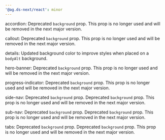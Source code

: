 ```yaml
---
'@ag.ds-next/react': minor
---
```


accordion: Deprecated `background` prop. This prop is no longer used and will be removed in the next major version.

callout: Deprecated `background` prop. This prop is no longer used and will be removed in the next major version.

details: Updated background color to improve styles when placed on a `bodyAlt` background.

hero-banner: Deprecated `background` prop. This prop is no longer used and will be removed in the next major version.

progress-indicator: Deprecated `background` prop. This prop is no longer used and will be removed in the next major version.

side-nav: Deprecated `background` prop. Deprecated `background` prop. This prop is no longer used and will be removed in the next major version.

sub-nav: Deprecated `background` prop. Deprecated `background` prop. This prop is no longer used and will be removed in the next major version.

tabs: Deprecated `background` prop. Deprecated `background` prop. This prop is no longer used and will be removed in the next major version.